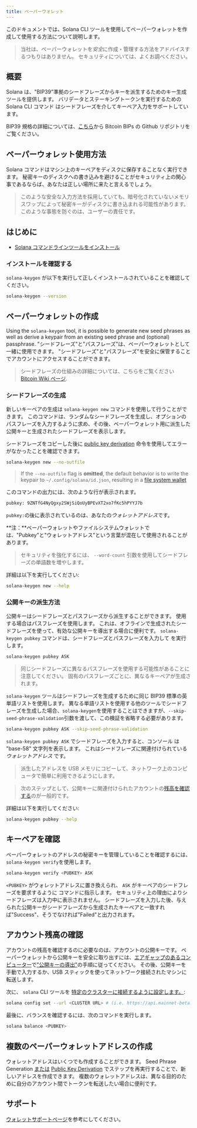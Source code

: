 ```yaml
---
title: ペーパーウォレット
---
```


このドキュメントでは、Solana CLI ツールを使用してペーパーウォレットを作成して使用する方法について説明します。

> 当社は、ペーパーウォレットを*安全*に作成・管理する方法をアドバイスするつもりはありません。 セキュリティについては、よくお調べください。

## 概要

Solana は、"BIP39"準拠のシードフレーズからキーを派生するためのキー生成ツールを提供します。 バリデータとステーキングトークンを実行するための Solana CLI コマンド はシードフレーズを介してキーペア入力をサポートしています。

BIP39 規格の詳細については、[こちら](https://github.com/bitcoin/bips/blob/master/bip-0039.mediawiki)から Bitcoin BIPs の Github リポジトリをご覧ください。

## ペーパーウォレット使用方法

Solana コマンドはマシン上のキーペアをディスクに保存することなく実行できます。 秘密キーのディスクへの書き込みを避けることがセキュリティ上の関心事であるならば、あなたは正しい場所に来たと言えるでしょう。

> このような安全な入力方法を採用していても、暗号化されていないメモリスワップによって秘密キーがディスクに書き込まれる可能性があります。 このような事態を防ぐのは、ユーザーの責任です。

## はじめに

- [Solana コマンドラインツールをインストール](../cli/install-solana-cli-tools.md)

### インストールを確認する

`solana-keygen` が以下を実行して正しくインストールされていることを確認してください。

```bash
solana-keygen --version
```

## ペーパーウォレットの作成

Using the `solana-keygen` tool, it is possible to generate new seed phrases as well as derive a keypair from an existing seed phrase and (optional) passphrase. "シードフレーズ"と"パスフレーズ"は、ペーパーウォレットとして一緒に使用できます。 "シードフレーズ"と"パスフレーズ"を安全に保管することでアカウントにアクセスすることができます。

> シードフレーズの仕組みの詳細については、こちらをご覧ください [Bitcoin Wiki ページ](https://en.bitcoin.it/wiki/Seed_phrase).

### シードフレーズの生成

新しいキーペアの生成は `solana-keygen new` コマンドを使用して行うことができます。 このコマンドは、ランダムなシードフレーズを生成し、オプションのパスフレーズを入力するように求め、その後、ペーパーウォレット用に派生した公開キーと生成されたシードフレーズを表示します。

シードフレーズをコピーした後に [public key derivation](#public-key-derivation) 命令を使用してエラーがなかったことを確認できます。

```bash
solana-keygen new --no-outfile
```

> If the `--no-outfile` flag is **omitted**, the default behavior is to write the keypair to `~/.config/solana/id.json`, resulting in a [file system wallet](file-system-wallet.md)

このコマンドの出力には、次のような行が表示されます。

```bash
pubkey: 9ZNTfG4NyQgxy2SWjSiQoUyBPEvXT2xo7fKc5hPYYJ7b
```

`pubkey:`の後に表示されているのは、あなたの*ウォレットアドレス*です。

**注：**ペーパーウォレットやファイルシステムウォレットでは、"Pubkey"と"ウォレットアドレス"という言葉が混在して使用されることがあります。

> セキュリティを強化するには、 `--word-count` 引数を使用してシードフレーズの単語数を増やします。

詳細は以下を実行してください:

```bash
solana-keygen new --help
```

### 公開キーの派生方法

公開キーはシードフレーズとパスフレーズから派生することができます。 使用する場合はパスフレーズを使用します。 これは、オフラインで生成されたシードフレーズを使って、有効な公開キーを導出する場合に便利です。 `solana-keygen pubkey` コマンドは、シードフレーズとパスフレーズを入力して を実行します。

```bash
solana-keygen pubkey ASK
```

> 同じシードフレーズに異なるパスフレーズを使用する可能性があることに注意してください。 固有のパスフレーズごとに、異なるキーペアが生成されます。

`solana-keygen` ツールはシードフレーズを生成するために同じ BIP39 標準の英単語リストを使用します。 異なる単語リストを使用する他のツールでシードフレーズを生成した場合、`solana-keygen`を使用することはできますが、`--skip-seed-phrase-validation`引数を渡して、この検証を省略する必要があります。

```bash
solana-keygen pubkey ASK --skip-seed-phrase-validation
```

`solana-keygen pubkey ASK` でシードフレーズを入力すると、コンソール は "base-58" 文字列を表示します。 これはシードフレーズに関連付けられている _ウォレットアドレス_ です。

> 派生したアドレスを USB メモリにコピーして、ネットワーク上のコンピュータで簡単に利用できるようにします。

> 次のステップとして、公開キーに関連付けられたアカウントの[残高を確認する](#checking-account-balance)のが一般的です。

詳細は以下を実行してください:

```bash
solana-keygen pubkey --help
```

## キーペアを確認

ペーパーウォレットのアドレスの秘密キーを管理していることを確認するには、`solana-keygen verify`を使用します。

```bash
solana-keygen verify <PUBKEY> ASK
```

`<PUBKEY>` がウォレットアドレスに置き換えられ、 `ASK` がキーペアのシードフレーズを要求するように コマンドに指示します。 セキュリティ上の理由によりシードフレーズは入力中に表示されません。 シードフレーズを入力した後、与えられた公開キーがシードフレーズから生成されたキーペアと一致すれば"Success"、そうでなければ"Failed"と出力されます。

## アカウント残高の確認

アカウントの残高を確認するのに必要なのは、アカウントの公開キーです。 ペーパーウォレットから公開キーを安全に取り出すには、[エアギャップのあるコンピューター](<https://en.wikipedia.org/wiki/Air_gap_(networking)>)で["公開キーの導出"](#public-key-derivation)の手順に従ってください。 その後、公開キーを手動で入力するか、USB スティックを使ってネットワーク接続されたマシンに転送します。

次に、 `solana` CLI ツールを [特定のクラスターに接続するように設定します。](../cli/choose-a-cluster.md):

```bash
solana config set --url <CLUSTER URL> # (i.e. https://api.mainnet-beta.solana.com)
```

最後に、バランスを確認するには、次のコマンドを実行します。

```bash
solana balance <PUBKEY>
```

## 複数のペーパーウォレットアドレスの作成

ウォレットアドレスはいくつでも作成することができます。 Seed Phrase Generation [または](#seed-phrase-generation) [Public Key Derivation](#public-key-derivation) でステップを再実行することで、新しいアドレスを作成できます。 複数のウォレットアドレスは、異なる目的のために自分のアカウント間でトークンを転送したい場合に便利です。

## サポート

[ウォレットサポートページ](support.md)を参考にしてください。
